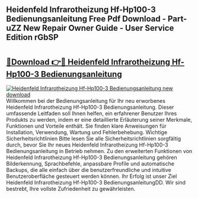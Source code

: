 ## Heidenfeld Infrarotheizung Hf-Hp100-3 Bedienungsanleitung Free Pdf Download - Part-uZZ New Repair Owner Guide - User Service Edition rGbSP

# <h2><a href="http://df3u0h.blite.top/?on=Heidenfeld+Infrarotheizung+Hf-Hp100-3+Bedienungsanleitung">🔗Download 👉🔴 Heidenfeld Infrarotheizung Hf-Hp100-3 Bedienungsanleitung</a></h2>

[![Heidenfeld Infrarotheizung Hf-Hp100-3 Bedienungsanleitung new download](https://i.imgur.com/lujVjoI.png)](http://df3u0h.blite.top/?on=Heidenfeld+Infrarotheizung+Hf-Hp100-3+Bedienungsanleitung)
Willkommen bei der Bedienungsanleitung für Ihr neu erworbenes Heidenfeld Infrarotheizung Hf-Hp100-3 Bedienungsanleitung. Dieser umfassende Leitfaden soll Ihnen helfen, ein erfahrener Benutzer Ihres Produkts zu werden, indem er eine detaillierte Erläuterung seiner Merkmale, Funktionen und Vorteile enthält. Sie finden klare Anweisungen für Installation, Verwendung, Wartung und Fehlerbehebung. Wichtige Sicherheitsrichtlinien Bitte lesen Sie alle Sicherheitsrichtlinien sorgfältig durch, bevor Sie Ihr neues Heidenfeld Infrarotheizung Hf-Hp100-3 Bedienungsanleitung in Betrieb nehmen. Zu den erweiterten Funktionen von Heidenfeld Infrarotheizung Hf-Hp100-3 Bedienungsanleitung gehören Bilderkennung, Sprachbefehle, anpassbare Profile und automatische Backups, die alle einfach über die benutzerfreundliche und intuitive Benutzeroberfläche gesteuert werden können. Ihr Erfolg ist unser Ziel Heidenfeld Infrarotheizung Hf-Hp100-3 BedienungsanleitungDD. Wir sind bestrebt, Ihre vollste Zufriedenheit zu gewährleisten.
